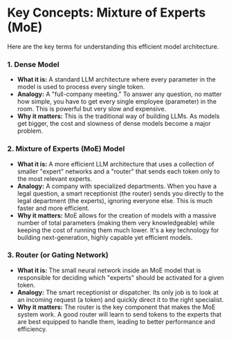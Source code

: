 # Key Concepts: Mixture of Experts (MoE)

Here are the key terms for understanding this efficient model architecture.

### 1. Dense Model
-   **What it is:** A standard LLM architecture where every parameter in the model is used to process every single token.
-   **Analogy:** A "full-company meeting." To answer any question, no matter how simple, you have to get every single employee (parameter) in the room. This is powerful but very slow and expensive.
-   **Why it matters:** This is the traditional way of building LLMs. As models get bigger, the cost and slowness of dense models become a major problem.

### 2. Mixture of Experts (MoE) Model
-   **What it is:** A more efficient LLM architecture that uses a collection of smaller "expert" networks and a "router" that sends each token only to the most relevant experts.
-   **Analogy:** A company with specialized departments. When you have a legal question, a smart receptionist (the router) sends you directly to the legal department (the experts), ignoring everyone else. This is much faster and more efficient.
-   **Why it matters:** MoE allows for the creation of models with a massive number of total parameters (making them very knowledgeable) while keeping the cost of running them much lower. It's a key technology for building next-generation, highly capable yet efficient models.

### 3. Router (or Gating Network)
-   **What it is:** The small neural network inside an MoE model that is responsible for deciding which "experts" should be activated for a given token.
-   **Analogy:** The smart receptionist or dispatcher. Its only job is to look at an incoming request (a token) and quickly direct it to the right specialist.
-   **Why it matters:** The router is the key component that makes the MoE system work. A good router will learn to send tokens to the experts that are best equipped to handle them, leading to better performance and efficiency.
